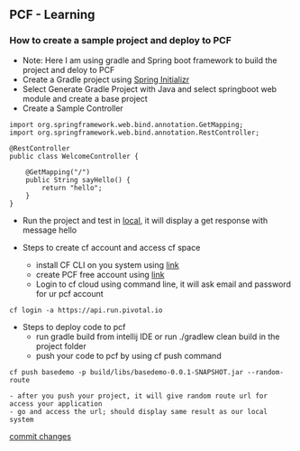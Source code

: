 ## PCF - Learning ##

### How to create a sample project and deploy to PCF ###
- Note: Here I am using gradle and Spring boot framework to build the project and deloy to PCF
- Create a Gradle project using [Spring Initializr](https://start.spring.io/)
- Select Generate Gradle Project with Java and select springboot web module and create a base project
- Create a Sample Controller
```
import org.springframework.web.bind.annotation.GetMapping;
import org.springframework.web.bind.annotation.RestController;

@RestController
public class WelcomeController {

    @GetMapping("/")
    public String sayHello() {
        return "hello";
    }
}
```
- Run the project and test in [local](http://localhost:8080/), it will display a get response with message hello

- Steps to create cf account and access cf space
	- install CF CLI on you system using [link](https://docs.cloudfoundry.org/cf-cli/install-go-cli.html)
	- create PCF free account using [link](https://account.run.pivotal.io/z/uaa/sign-up)
	- Login to cf cloud using command line, it will ask email and password for ur pcf account
```
cf login -a https://api.run.pivotal.io
```
- Steps to deploy code to pcf
	- run gradle build from intellij IDE or run ./gradlew clean build in the project folder
	- push your code to pcf by using cf push command
```
cf push basedemo -p build/libs/basedemo-0.0.1-SNAPSHOT.jar --random-route
```

	- after you push your project, it will give random route url for access your application
	- go and access the url; should display same result as our local system
 [commit changes](https://github.com/dvinay/PCF-learning/commit/e150764c52dcb19775055d0104ae8906bef76435)

